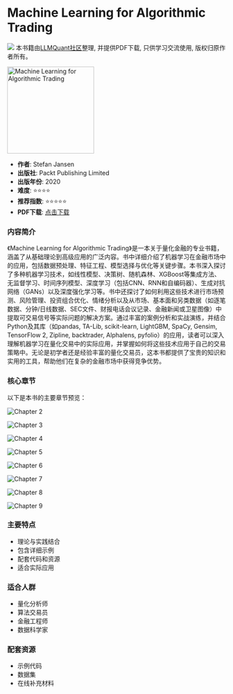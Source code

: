 # Machine Learning for Algorithmic Trading

![](https://fastly.jsdelivr.net/gh/bucketio/img3@main/2024/09/04/1725464231869-e0b2f727-2a0f-4270-bf6c-31ddc350426a.gif)
本书籍由[LLMQuant社区](https://llmquant.com/)整理, 并提供PDF下载, 只供学习交流使用, 版权归原作者所有。

<img src="1.png" alt="Machine Learning for Algorithmic Trading" width="200"/>

- **作者**: Stefan Jansen
- **出版社**: Packt Publishing Limited
- **出版年份**: 2020
- **难度**: ⭐⭐⭐⭐
- **推荐指数**: ⭐⭐⭐⭐⭐
- **PDF下载**: [点击下载](https://quant-wiki.com/pdf/Machine%20Learning%20for%20Algorithmic%20Trading.pdf)

### 内容简介

《Machine Learning for Algorithmic Trading》是一本关于量化金融的专业书籍，涵盖了从基础理论到高级应用的广泛内容。书中详细介绍了机器学习在金融市场中的应用，包括数据预处理、特征工程、模型选择与优化等关键步骤。本书深入探讨了多种机器学习技术，如线性模型、决策树、随机森林、XGBoost等集成方法、无监督学习、时间序列模型、深度学习（包括CNN、RNN和自编码器）、生成对抗网络（GANs）以及深度强化学习等。书中还探讨了如何利用这些技术进行市场预测、风险管理、投资组合优化、情绪分析以及从市场、基本面和另类数据（如逐笔数据、分钟/日线数据、SEC文件、财报电话会议记录、金融新闻或卫星图像）中提取可交易信号等实际问题的解决方案。通过丰富的案例分析和实战演练，并结合Python及其库（如pandas, TA-Lib, scikit-learn, LightGBM, SpaCy, Gensim, TensorFlow 2, Zipline, backtrader, Alphalens, pyfolio）的应用，读者可以深入理解机器学习在量化交易中的实际应用，并掌握如何将这些技术应用于自己的交易策略中。无论是初学者还是经验丰富的量化交易员，这本书都提供了宝贵的知识和实用的工具，帮助他们在复杂的金融市场中获得竞争优势。

### 核心章节

以下是本书的主要章节预览：

![Chapter 2](2.png)

![Chapter 3](3.png)

![Chapter 4](4.png)

![Chapter 5](5.png)

![Chapter 6](6.png)

![Chapter 7](7.png)

![Chapter 8](8.png)

![Chapter 9](9.png)

### 主要特点

- 理论与实践结合
- 包含详细示例
- 配套代码和资源
- 适合实际应用

### 适合人群

- 量化分析师
- 算法交易员
- 金融工程师
- 数据科学家

### 配套资源

- 示例代码
- 数据集
- 在线补充材料